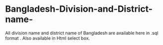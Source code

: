 # Bangladesh-Division-and-District-name-
All division name and district name of Bangladesh are available here in .sql format . Also available in Html select box. 
